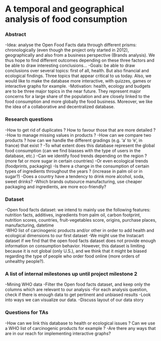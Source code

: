 # A temporal and geographical analysis of food consumption

### Abstract
-Idea: analyse the Open Food Facts data through different prisms: chronologically (even though the project only started in 2012), geographically and also from a business perspective (Brands analysis). We thus hope to find different outcomes depending on these three factors and be able to draw interesting conclusions...
-Goals: be able to draw conclusions over several topics: first of all, health. But also financial and ecological findings. Three topics that appear critical to us today.
Also, we would like to make the database more interactive, with quizzes, games or interactive graphs for example.
-Motivation: health, ecology and budgets are to be three major topics in the near future. They represent major concerns for a large share of the population and are closely linked to the food consumption and more globally the food business. Moreover, we like the idea of a collaborative and decentralized database.

### Research questions
-How to get rid of duplicates ? How to favour those that are more detailed ? 
-How to manage missing values in products ?
-How can we compare two products ? how can we handle the different gradings (e.g. ‘a’ to ‘e’, in france) that exist ?
-To what extent does this database represent the global food consumption (can we find biasses with the type of users in the database, etc.)
-Can we identify food trends depending on the region ? (more fat or more sugar in certain countries)
-Or even ecological trends (foodprints, packaging)
-Is there a change in the consumption of certain types of ingredients throughout the years ? (increase in palm oil or in sugar?)
-Does a country have a tendency to drink more alcohol, soda, sweet drinks?
-Which brands outsource manufacturing, use cheaper packaging and ingredients, are more eco-friendly?

### Dataset
-Open food facts dataset: we intend to mainly use the following features: nutrition facts, additives, ingredients from palm oil, carbon footprint, nutrition scores, countries, fruit-vegetables score, origins, purchase places, manufacturing, datetime   
-WHO list of carcinogenic products and/or other in order to add health and ecological dimensions to our first dataset
-We might use the Instacart dataset if we find that the open food facts dataset does not provide enough information on consumption behavior. However, this dataset is limiting because it is not global (only U.S.), and we think that it might be biased regarding the type of people who order food online (more orders of unhealthy people?).

### A list of internal milestones up until project milestone 2
-Mining WHO data
-Filter the Open food facts dataset, and keep only the columns which are relevant to our analysis
-For each analysis question, check if there is enough data to get pertinent and unbiased results
-Look into ways we can visualize our data.
-Discuss layout of our data story

### Questions for TAs
-How can we link this database to health or ecological issues ? Can we use a WHO list of carcinogenic products for example ? 
-Are there any ways that are in our reach for implementing interactive graphs?



